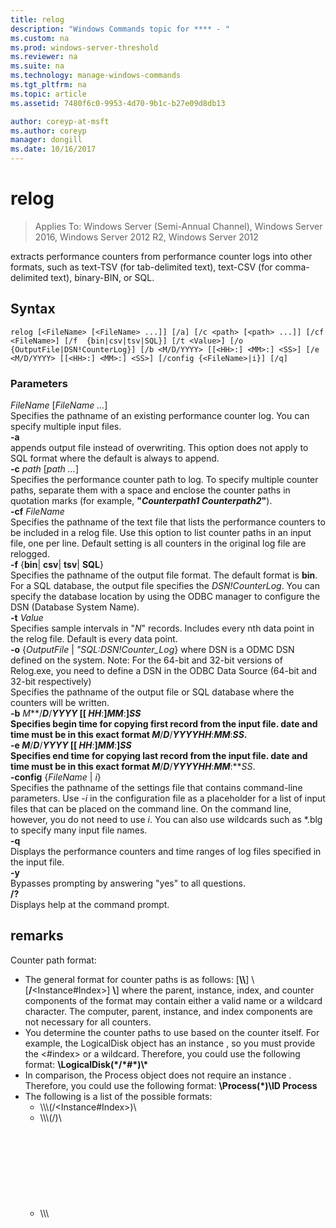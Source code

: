 ```yaml
---
title: relog
description: "Windows Commands topic for **** - "
ms.custom: na
ms.prod: windows-server-threshold
ms.reviewer: na
ms.suite: na
ms.technology: manage-windows-commands
ms.tgt_pltfrm: na
ms.topic: article
ms.assetid: 7480f6c0-9953-4d70-9b1c-b27e09d8db13

author: coreyp-at-msft
ms.author: coreyp
manager: dongill
ms.date: 10/16/2017
---
```

# relog

>Applies To: Windows Server (Semi-Annual Channel), Windows Server 2016, Windows Server 2012 R2, Windows Server 2012

extracts performance counters from performance counter logs into other formats, such as text-TSV (for tab-delimited text), text-CSV (for comma-delimited text), binary-BIN, or SQL.   
## Syntax  
```  
relog [<FileName> [<FileName> ...]] [/a] [/c <path> [<path> ...]] [/cf <FileName>] [/f  {bin|csv|tsv|SQL}] [/t <Value>] [/o {OutputFile|DSN!CounterLog}] [/b <M/D/YYYY> [[<HH>:] <MM>:] <SS>] [/e <M/D/YYYY> [[<HH>:] <MM>:] <SS>] [/config {<FileName>|i}] [/q]  
```  
### Parameters  
*FileName* [*FileName ...*]  
Specifies the pathname of an existing performance counter log. You can specify multiple input files.  
**-a**  
appends output file instead of overwriting. This option does not apply to SQL format where the default is always to append.  
**-c** *path* [*path ...*]  
Specifies the performance counter path to log. To specify multiple counter paths, separate them with a space and enclose the counter paths in quotation marks (for example, **"***Counterpath1* *Counterpath2***"**).  
**-cf** *FileName*  
Specifies the pathname of the text file that lists the performance counters to be included in a relog file. Use this option to list counter paths in an input file, one per line. Default setting is all counters in the original log file are relogged.  
**-f** {**bin**| **csv**| **tsv**| **SQL**}  
Specifies the pathname of the output file format. The default format is **bin**. For a SQL database, the output file specifies the *DSN!CounterLog*. You can specify the database location by using the ODBC manager to configure the DSN (Database System Name).  
**-t** *Value*  
Specifies sample intervals in "*N*" records. Includes every nth data point in the relog file. Default is every data point.  
**-o** {*OutputFile* | *"SQL:DSN!Counter_Log*}
where DSN is a ODMC DSN defined on the system.
Note: For the 64-bit and 32-bit versions of Relog.exe, you need to define a DSN in the ODBC Data Source (64-bit and 32-bit respectively)   
Specifies the pathname of the output file or SQL database where the counters will be written.  
**-b** *M***/***D***/***YYYY* [[ *HH***:**]*MM***:**]*SS*  
Specifies begin time for copying first record from the input file. date and time must be in this exact format *M***/***D***/***YYYYHH***:***MM***:***SS*.  
**-e** *M***/***D***/***YYYY* [[ *HH***:**]*MM***:**]*SS*  
Specifies end time for copying last record from the input file. date and time must be in this exact format *M***/***D***/***YYYYHH***:***MM***:***SS*.  
**-config** {*FileName* | *i*}  
Specifies the pathname of the settings file that contains command-line parameters. Use *-i* in the configuration file as a placeholder for a list of input files that can be placed on the command line. On the command line, however, you do not need to use *i*. You can also use wildcards such as *.blg to specify many input file names.  
**-q**  
Displays the performance counters and time ranges of log files specified in the input file.  
**-y**  
Bypasses prompting by answering "yes" to all questions.  
**/?**  
Displays help at the command prompt.  
## remarks  
Counter path format:  
-   The general format for counter paths is as follows: [**\\\\**<computer>] \\<Object>[<Parent>**/**<Instance#Index>] **\\**<Counter>] where the parent, instance, index, and counter components of the format may contain either a valid name or a wildcard character. The computer, parent, instance, and index components are not necessary for all counters.  
-   You determine the counter paths to use based on the counter itself. For example, the LogicalDisk object has an instance <Index>, so you must provide the <#index> or a wildcard. Therefore, you could use the following format: **\LogicalDisk(\*/\*#\*)\\\***  
-   In comparison, the Process object does not require an instance <Index>. Therefore, you could use the following format: **\Process(\*)\ID Process**  
-   The following is a list of the possible formats:  
    -   \\\\<computer>\\<Object>(<Parent>/<Instance#Index>)\\<Counter>  
    -   \\\\<computer>\\<Object>(<Parent>/<Instance>)\\<Counter>  
    -   \\\\<computer>\\<Object>(<Instance#Index>)\\<Counter>  
    -   \\\\<computer>\\<Object>(<Instance>)\\<Counter>  
    -   \\\\<computer>\\<Object>\\<Counter>  
    -   \\<Object>(<Parent>/<Instance#Index>)\\<Counter>  
    -   \\<Object>(<Parent>/<Instance>)<Counter>  
    -   \\<Object>(<Instance#Index>)\\<Counter>  
    -   \\<Object>(<Instance>)\\<Counter>  
    -   \\<Object>\\<Counter>  
-   if a wildcard character is specified in the parent name, all instances of the specified object that match the specified instance and counter fields will be returned.  
-   if a wildcard character is specified in the instance name, all instances of the specified object and parent object will be returned if all instance names corresponding to the specified index match the wildcard character.  
-   if a wildcard character is specified in the counter name, all counters of the specified object are returned.  
-   Partial counter path string matches (for example, pro*) are not supported.  
Counter files:  
-   Counter files are text files that list one or more of the performance counters in the existing log. Copy the full counter name from the log or the **/q** output in [**\\\\**<computer>**\\**<Object> [<Instance>] **\\**<Counter>] format. list one counter path on each line.  
copying counters:  
-   When executed, **relog** copies specified counters from every record in the input file, converting the format if necessary. Wildcard paths are allowed in the counter file.  
Saving input file subsets:  
-   Use the **/t** parameter to specify that input files are inserted into output files at intervals of every <n>th record. By default, data is relogged from every record.  
Using **/b** and **/e** parameters with log files  
-   You can specify that your output logs include records from before begin-time (that is, **/b**) to provide data for counters that require computation values of the formatted value. The output file will have the last records from input files with timestamps less than the **/e** (that is, end time) parameter.  
Using the **/config** option:  
-   The contents of the setting file used with the **/config** option should have the following format:  
    -   [<CommandOption>]  
    -   *Value*  
    -   where <CommandOption> is a command line option and <Value> specifies its value. For example:  
    -   [o]  
    -   output.txt  
    -   [f]  
    -   csv  
    -   [t]  
    -   5  
for more information about incorporating **relog** into your Windows Management Instrumentation (WMI) scripts, see "Scripting WMI" at the [Microsoft Windows Resource Kits Web site](https://go.microsoft.com/fwlink/?LinkId=4665).  
## <a name="BKMK_Examples"></a>Examples  
To resample existing trace logs at fixed intervals of 30, list counter paths, output files and formats:  
```  
relog c:\perflogs\daily_trace_log.blg /cf counter_file.txt /o c:\perflogs\reduced_log.csv /t 30 /f csv  
```  
To resample existing trace logs at fixed intervals of 30, list counter paths and output file:  
```  
relog c:\perflogs\daily_trace_log.blg /cf counter_file.txt /o c:\perflogs\reduced_log.blg /t 30  
```
To resample existing trace logs into a database use:
```
relog "c:\perflogs\daily_trace_log.blg" -f sql -o "SQL:sql2016x64odbc!counter_log"
```
## additional references  
-   [Command-Line Syntax Key](command-line-syntax-key.md)  
-   [Command-Line Reference_1](command-line-reference_1.md)  
